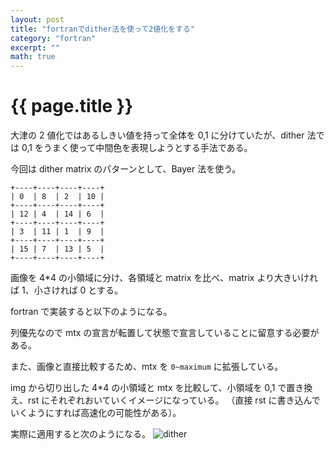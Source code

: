 ```yaml
---
layout: post
title: "fortranでdither法を使って2値化をする"
category: "fortran"
excerpt: ""
math: true
---
```


# {{ page.title }}

大津の 2 値化ではあるしきい値を持って全体を 0,1 に分けていたが、dither 法では 0,1 をうまく使って中間色を表現しようとする手法である。

今回は dither matrix のパターンとして、Bayer 法を使う。

```
+----+----+----+----+
| 0  | 8  | 2  | 10 |
+----+----+----+----+
| 12 | 4  | 14 | 6  |
+----+----+----+----+
| 3  | 11 | 1  | 9  |
+----+----+----+----+
| 15 | 7  | 13 | 5  |
+----+----+----+----+
```

画像を 4\*4 の小領域に分け、各領域と matrix を比べ、matrix より大きいければ 1、小さければ 0 とする。

fortran で実装すると以下のようになる。

<script src="https://gist.github.com/Omochice/18ee43cc97cc9bb9754d2c404bca3f48.js"></script>

列優先なので mtx の宣言が転置して状態で宣言していることに留意する必要がある。

また、画像と直接比較するため、mtx を `0~maximum` に拡張している。

img から切り出した 4\*4 の小領域と mtx を比較して、小領域を 0,1 で置き換え、rst にそれぞれおいていくイメージになっている。
（直接 rst に書き込んでいくようにすれば高速化の可能性がある）。

実際に適用すると次のようになる。
![dither](/gh-pages/images/dither.jpg)
